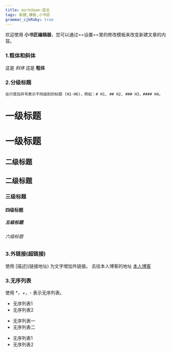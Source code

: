 ```yaml
---
title: markdowm-语法
tags: 新建,模板,小书匠
grammar_cjkRuby: true
---
```



欢迎使用 **小书匠编辑器**，您可以通过==设置==里的修改模板来改变新建文章的内容。

### 1.粗体和斜体
这是 *斜体* 这是 **粗体** 

### 2.分级标题
```
在行首加井号表示不同级别的标题 (H1-H6)，例如：# H1, ## H2, ### H3，#### H4。
```
一级标题
=
# 一级标题
二级标题
-
## 二级标题
### 三级标题
#### 四级标题
##### 五级标题
###### 六级标题

### 3.外链接(超链接)

使用 \[描述](链接地址) 为文字增加外链接。
去往本人博客的地址 [本人博客](http://www.zhufanjia.com "青山的博客")

### 3.无序列表
使用 *，+，-  表示无序列表。

+ 无序列表1
+ 无序列表2

- 无序列表一
- 无序列表二

* 无序列表1
* 无序列表2


